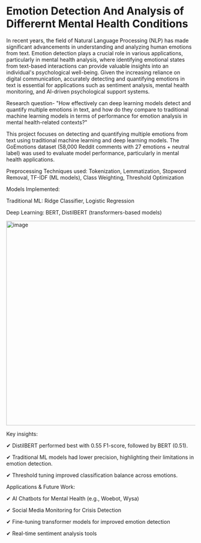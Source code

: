 # Emotion Detection And Analysis of Differernt Mental Health Conditions

In recent years, the field of Natural Language Processing (NLP) has made significant advancements in understanding and analyzing human emotions from text. Emotion detection plays a crucial role in various applications, particularly in mental health analysis, where identifying emotional states from text-based interactions can provide valuable insights into an individual's psychological well-being. Given the increasing reliance on digital communication, accurately detecting and quantifying emotions in text is essential for applications such as sentiment analysis, mental health monitoring, and AI-driven psychological support systems.

Research question- "How effectively can deep learning models detect and quantify multiple emotions in text, and how do they compare to traditional machine learning models in terms of performance for emotion analysis in mental health-related contexts?"

This project focuses on detecting and quantifying multiple emotions from text using traditional machine learning and deep learning models. The GoEmotions dataset (58,000 Reddit comments with 27 emotions + neutral label) was used to evaluate model performance, particularly in mental health applications.

Preprocessing Techniques used: Tokenization, Lemmatization, Stopword Removal, TF-IDF (ML models), Class Weighting, Threshold Optimization

Models Implemented:


Traditional ML: Ridge Classifier, Logistic Regression

Deep Learning: BERT, DistilBERT (transformers-based models)

<img width="545" alt="image" src="https://github.com/user-attachments/assets/faccdd23-ffa8-407d-b4f1-b67ea1b09f56" />

Key insights:


✔ DistilBERT performed best with 0.55 F1-score, followed by BERT (0.51).

✔ Traditional ML models had lower precision, highlighting their limitations in emotion detection.

✔ Threshold tuning improved classification balance across emotions.


Applications & Future Work:

✔ AI Chatbots for Mental Health (e.g., Woebot, Wysa)

✔ Social Media Monitoring for Crisis Detection

✔ Fine-tuning transformer models for improved emotion detection

✔ Real-time sentiment analysis tools
